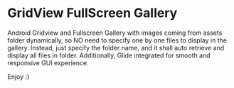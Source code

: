 # GridView FullScreen Gallery
Android Gridview and Fullscreen Gallery with images coming from assets folder dynamically, so NO need to specify one by one files to display in the gallery. Instead, just specify the folder name, and it shall auto retrieve and display all files in folder. Additionally, Glide integrated for smooth and responsive GUI experience.


Enjoy :)

